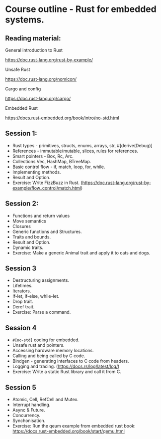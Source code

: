 # Course outline - Rust for embedded systems.

## Reading material:

General introduction to Rust

https://doc.rust-lang.org/rust-by-example/

Unsafe Rust

https://doc.rust-lang.org/nomicon/

Cargo and config

https://doc.rust-lang.org/cargo/

Embedded Rust

https://docs.rust-embedded.org/book/intro/no-std.html


## Session 1:

* Rust types - primitives, structs, enums, arrays, str, #[derive(Debug)]
* References - immutable/mutable, slices, rules for references.
* Smart pointers - Box, Rc, Arc.
* Collections Vec, HashMap, BTreeMap.
* Basic control flow - if, match, loop, for, while.
* Implementing methods.
* Result and Option.
* Exercise: Write FizzBuzz in Rust. (https://doc.rust-lang.org/rust-by-example/flow_control/match.html)

## Session 2:

* Functions and return values
* Move semantics
* Closures
* Generic functions and Structures.
* Traits and bounds.
* Result and Option.
* Dynamic traits.
* Exercise: Make a generic Animal trait and apply it to cats and dogs.

## Session 3

* Destructuring assignments.
* Lifetimes.
* Iterators.
* If-let, if-else, while-let.
* Drop trait.
* Deref trait.
* Exercise: Parse a command.

## Session 4

* `#[no-std]` coding for embedded.
* Unsafe rust and pointers.
* Accessing hardware memory locations.
* Calling and being called by C code.
* Bindgen - generating interfaces to C code from headers.
* Logging and tracing. (https://docs.rs/log/latest/log/)
* Exercise: Write a static Rust library and call it from C.

## Session 5

* Atomic, Cell, RefCell and Mutex.
* Interrupt handling.
* Async & Future.
* Concurrency.
* Synchonisation.
* Exercise: Run the qeum example from embedded rust book: https://docs.rust-embedded.org/book/start/qemu.html
